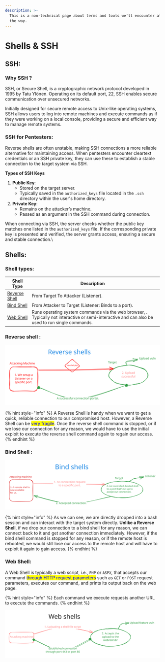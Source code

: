 ```yaml
---
description: >-
  This is a non-technical page about terms and tools we'll encounter all along
  the way.
---
```


# Shells & SSH

## SSH:

### Why SSH ?

SSH, or Secure Shell, is a cryptographic network protocol developed in 1995 by Tatu Ylönen. Operating on its default port, 22, SSH enables secure communication over unsecured networks.

Initially designed for secure remote access to Unix-like operating systems, SSH allows users to log into remote machines and execute commands as if they were working on a local console, providing a secure and efficient way to manage remote systems.

### SSH for Pentesters:

Reverse shells are often unstable, making SSH connections a more reliable alternative for maintaining access. When pentesters encounter cleartext credentials or an SSH private key, they can use these to establish a stable connection to the target system via SSH.

**Types of SSH Keys**

1. **Public Key**:
   * Stored on the target server.
   * Typically saved in the `authorized_keys` file located in the `.ssh` directory within the user's home directory.
2. **Private Key**:
   * Remains on the attacker’s machine.
   * Passed as an argument in the SSH command during connection.

When connecting via SSH, the server checks whether the public key matches one listed in the `authorized_keys` file. If the corresponding private key is presented and verified, the server grants access, ensuring a secure and stable connection.\


## Shells:

### Shell types:

<table><thead><tr><th>Shell Type</th><th>Description</th><th data-hidden></th></tr></thead><tbody><tr><td><a href="./#reverse-shell">Reverse Shell</a></td><td>From Target To Attacker (Listener).</td><td></td></tr><tr><td><a href="./#bind-shell">Bind Shell</a> </td><td>From Attacker to Target (Listener: Binds to a port).</td><td></td></tr><tr><td><a href="./#web-shell">Web Shell</a></td><td>Runs operating system commands via the web browser, . Typically not interactive or semi-interactive and  can also be used to run single commands.</td><td></td></tr></tbody></table>

### Reverse shell :

<img src="../../.gitbook/assets/file.excalidraw (9).svg" alt="Reverse Shell illustration" class="gitbook-drawing">

{% hint style="info" %}
A Reverse Shell is handy when we want to get a quick, reliable connection to our compromised host. However, a Reverse Shell can be <mark style="color:blue;">very fragile</mark>. Once the reverse shell command is stopped, or if we lose our connection for any reason, we would have to use the initial exploit to execute the reverse shell command again to regain our access.
{% endhint %}

### Bind Shell :

<img src="../../.gitbook/assets/file.excalidraw (10).svg" alt="" class="gitbook-drawing">

{% hint style="info" %}
As we can see, we are directly dropped into a bash session and can interact with the target system directly. **Unlike a Reverse Shell**, if we drop our connection to a bind shell for any reason, we can connect back to it and get another connection immediately. However, if the bind shell command is stopped for any reason, or if the remote host is rebooted, we would still lose our access to the remote host and will have to exploit it again to gain access.
{% endhint %}

### Web Shell:

A Web Shell is typically a web script, i.e., `PHP` or `ASPX`, that accepts our command <mark style="color:blue;">through HTTP request parameters</mark> such as `GET` or `POST` request parameters, executes our command, and prints its output back on the web page.

{% hint style="info" %}
Each command we execute requests another URL to execute the commands.
{% endhint %}

<img src="../../.gitbook/assets/file.excalidraw (11).svg" alt="" class="gitbook-drawing">
